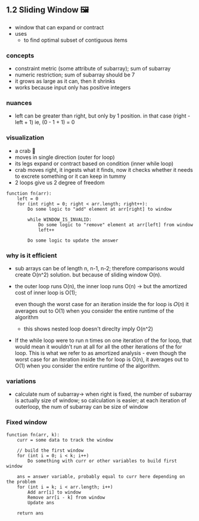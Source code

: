 ## 1.2 Sliding Window 🖼️

- window that can expand or contract
- uses
  - to find optimal subset of contiguous items

### concepts

- constraint metric (some attribute of subarray); sum of subarray
- numeric restriction; sum of subarray should be 7
- it grows as large as it can, then it shrinks
- works because input only has positive integers

### nuances

- left can be greater than right, but only by 1 position. in that case (right - left + 1) ie, (0 - 1 + 1) = 0

### visualization

- a crab 🦀
- moves in single direction (outer for loop)
- its legs expand or contract based on condition (inner while loop)
- crab moves right, it ingests what it finds, now it checks whether it needs to excrete something or it can keep in tummy
- 2 loops give us 2 degree of freedom

```
function fn(arr):
    left = 0
    for (int right = 0; right < arr.length; right++):
        Do some logic to "add" element at arr[right] to window

        while WINDOW_IS_INVALID:
            Do some logic to "remove" element at arr[left] from window
            left++

        Do some logic to update the answer
```

### why is it efficient

- sub arrays can be of length n, n-1, n-2; therefore comparisons would create O(n^2) solution. but because of sliding window O(n).
- the outer loop runs O(n), the inner loop runs O(n) -> but the amortized cost of inner loop is O(1);

  even though the worst case for an iteration inside the for loop is 𝑂(𝑛) it averages out to O(1) when you consider the entire runtime of the algorithm

  - this shows nested loop doesn't direclty imply O(n^2)

- If the while loop were to run n times on one iteration of the for loop, that would mean it wouldn't run at all for all the other iterations of the for loop. This is what we refer to as amortized analysis - even though the worst case for an iteration inside the for loop is O(n), it averages out to O(1) when you consider the entire runtime of the algorithm.

### variations

- calculate num of subarray-> when right is fixed, the number of subarray is actually size of window; so calculation is easier; at each iteration of outerloop, the num of subarray can be size of window

### Fixed window

```
function fn(arr, k):
    curr = some data to track the window

    // build the first window
    for (int i = 0; i < k; i++)
        Do something with curr or other variables to build first window

    ans = answer variable, probably equal to curr here depending on the problem
    for (int i = k; i < arr.length; i++)
        Add arr[i] to window
        Remove arr[i - k] from window
        Update ans

    return ans
```

